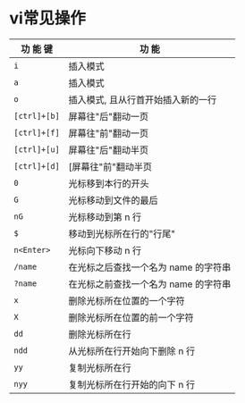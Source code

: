 # vi常见操作

| 功 能 键     | 功 能                                |
| ------------ | ------------------------------------ |
| `i`          | 插入模式                             |
| `a`          | 插入模式                             |
| `o`          | 插入模式, 且从行首开始插入新的一行   |
| `[ctrl]+[b]` | 屏幕往"后"翻动一页                   |
| `[ctrl]+[f]` | 屏幕往"前"翻动一页                   |
| `[ctrl]+[u]` | 屏幕往"后"翻动半页                   |
| `[ctrl]+[d]` | [屏幕往"前"翻动半页                  |
| `0`          | 光标移到本行的开头                   |
| `G`          | 光标移动到文件的最后                 |
| `nG`         | 光标移动到第 n 行                    |
| `$`          | 移动到光标所在行的"行尾"             |
| `n<Enter>`   | 光标向下移动 n 行                    |
| `/name`      | 在光标之后查找一个名为 name 的字符串 |
| `?name`      | 在光标之前查找一个名为 name 的字符串 |
| `x`          | 删除光标所在位置的一个字符           |
| `X`          | 删除光标所在位置的前一个字符         |
| `dd`         | 删除光标所在行                       |
| `ndd`        | 从光标所在行开始向下删除 n 行        |
| `yy`         | 复制光标所在行                       |
| `nyy`        | 复制光标所在行开始的向下 n 行        |
